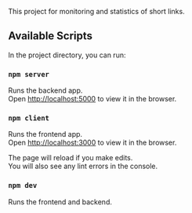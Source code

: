 This project for monitoring and statistics of short links.

## Available Scripts

In the project directory, you can run:

### `npm server`

Runs the backend app.<br />
Open [http://localhost:5000](http://localhost:5000) to view it in the browser.

### `npm client`

Runs the frontend app.<br />
Open [http://localhost:3000](http://localhost:3000) to view it in the browser.

The page will reload if you make edits.<br />
You will also see any lint errors in the console.

### `npm dev`

Runs the frontend and backend.
